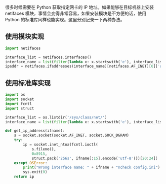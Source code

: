 很多时候需要在 Python 获取指定网卡的 IP 地址。如果能够在目标机器上安装 netifaces 模块，事情会变得非常容易，如果安装模块是不方便的话，使用 Python 的标准库同样也能实现。这里分别记录一下两种办法。

## 使用模块实现

```python
import netifaces

interface_list = netifaces.interfaces()
interface_name = list(filter(lambda x: x.startswith('e'), interface_list))[0]
ipaddr = netifaces.ifaddresses(interface_name)[netifaces.AF_INET][0]['addr']
```

## 使用标准库实现

```python
import os
import socket
import fcntl
import struct

interface_list = os.listdir('/sys/class/net/')
interface_name = list(filter(lambda x: x.startswith('e'), interface_list))[0]

def get_ip_address(ifname):
    s = socket.socket(socket.AF_INET, socket.SOCK_DGRAM)
    try:
        ip = socket.inet_ntoa(fcntl.ioctl(
            s.fileno(),
            0x8915,
            struct.pack('256s', ifname[:15].encode('utf-8')))[20:24])
    except OSError:
        print("Wrong interface name: " + ifname + "ncheck config.ini")
        sys.exit(0)
    return ip
```